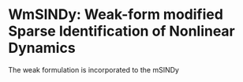 # WmSINDy: Weak-form modified Sparse Identification of Nonlinear Dynamics

The weak formulation is incorporated to the mSINDy
